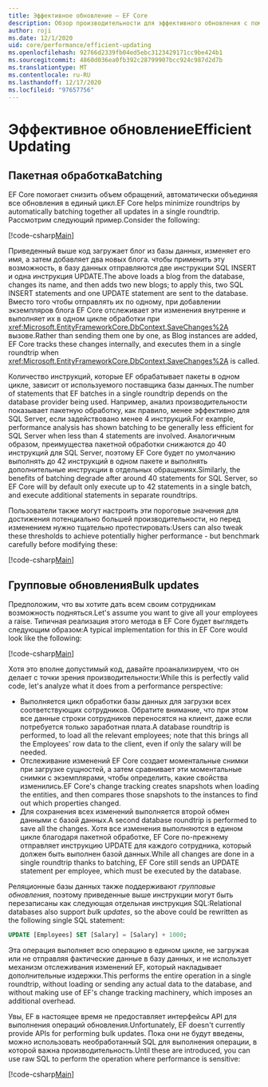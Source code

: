 ```yaml
---
title: Эффективное обновление — EF Core
description: Обзор производительности для эффективного обновления с помощью Entity Framework Core
author: roji
ms.date: 12/1/2020
uid: core/performance/efficient-updating
ms.openlocfilehash: 92766d2339fb04ed5ebc3123429171cc9be424b1
ms.sourcegitcommit: 4860d036ea0fb392c28799907bcc924c987d2d7b
ms.translationtype: MT
ms.contentlocale: ru-RU
ms.lasthandoff: 12/17/2020
ms.locfileid: "97657756"
---
```

# <a name="efficient-updating"></a><span data-ttu-id="4ebe6-103">Эффективное обновление</span><span class="sxs-lookup"><span data-stu-id="4ebe6-103">Efficient Updating</span></span>

## <a name="batching"></a><span data-ttu-id="4ebe6-104">Пакетная обработка</span><span class="sxs-lookup"><span data-stu-id="4ebe6-104">Batching</span></span>

<span data-ttu-id="4ebe6-105">EF Core помогает снизить объем обращений, автоматически объединяя все обновления в единый цикл.</span><span class="sxs-lookup"><span data-stu-id="4ebe6-105">EF Core helps minimize roundtrips by automatically batching together all updates in a single roundtrip.</span></span> <span data-ttu-id="4ebe6-106">Рассмотрим следующий пример.</span><span class="sxs-lookup"><span data-stu-id="4ebe6-106">Consider the following:</span></span>

[!code-csharp[Main](../../../samples/core/Performance/Program.cs#SaveChangesBatching)]

<span data-ttu-id="4ebe6-107">Приведенный выше код загружает блог из базы данных, изменяет его имя, а затем добавляет два новых блога. чтобы применить эту возможность, в базу данных отправляются две инструкции SQL INSERT и одна инструкция UPDATE.</span><span class="sxs-lookup"><span data-stu-id="4ebe6-107">The above loads a blog from the database, changes its name, and then adds two new blogs; to apply this, two SQL INSERT statements and one UPDATE statement are sent to the database.</span></span> <span data-ttu-id="4ebe6-108">Вместо того чтобы отправлять их по одному, при добавлении экземпляров блога EF Core отслеживает эти изменения внутренне и выполняет их в одном цикле обработки при <xref:Microsoft.EntityFrameworkCore.DbContext.SaveChanges%2A> вызове.</span><span class="sxs-lookup"><span data-stu-id="4ebe6-108">Rather than sending them one by one, as Blog instances are added, EF Core tracks these changes internally, and executes them in a single roundtrip when <xref:Microsoft.EntityFrameworkCore.DbContext.SaveChanges%2A> is called.</span></span>

<span data-ttu-id="4ebe6-109">Количество инструкций, которые EF обрабатывает пакеты в одном цикле, зависит от используемого поставщика базы данных.</span><span class="sxs-lookup"><span data-stu-id="4ebe6-109">The number of statements that EF batches in a single roundtrip depends on the database provider being used.</span></span> <span data-ttu-id="4ebe6-110">Например, анализ производительности показывает пакетную обработку, как правило, менее эффективно для SQL Server, если задействовано менее 4 инструкций.</span><span class="sxs-lookup"><span data-stu-id="4ebe6-110">For example, performance analysis has shown batching to be generally less efficient for SQL Server when less than 4 statements are involved.</span></span> <span data-ttu-id="4ebe6-111">Аналогичным образом, преимущества пакетной обработки снижаются до 40 инструкций для SQL Server, поэтому EF Core будет по умолчанию выполнять до 42 инструкций в одном пакете и выполнять дополнительные инструкции в отдельных обращениях.</span><span class="sxs-lookup"><span data-stu-id="4ebe6-111">Similarly, the benefits of batching degrade after around 40 statements for SQL Server, so EF Core will by default only execute up to 42 statements in a single batch, and execute additional statements in separate roundtrips.</span></span>

<span data-ttu-id="4ebe6-112">Пользователи также могут настроить эти пороговые значения для достижения потенциально большей производительности, но перед изменением нужно тщательно протестировать:</span><span class="sxs-lookup"><span data-stu-id="4ebe6-112">Users can also tweak these thresholds to achieve potentially higher performance - but benchmark carefully before modifying these:</span></span>

[!code-csharp[Main](../../../samples/core/Performance/BatchTweakingContext.cs#BatchTweaking)]

## <a name="bulk-updates"></a><span data-ttu-id="4ebe6-113">Групповые обновления</span><span class="sxs-lookup"><span data-stu-id="4ebe6-113">Bulk updates</span></span>

<span data-ttu-id="4ebe6-114">Предположим, что вы хотите дать всем своим сотрудникам возможность подняться.</span><span class="sxs-lookup"><span data-stu-id="4ebe6-114">Let's assume you want to give all your employees a raise.</span></span> <span data-ttu-id="4ebe6-115">Типичная реализация этого метода в EF Core будет выглядеть следующим образом:</span><span class="sxs-lookup"><span data-stu-id="4ebe6-115">A typical implementation for this in EF Core would look like the following:</span></span>

[!code-csharp[Main](../../../samples/core/Performance/Program.cs#UpdateWithoutBulk)]

<span data-ttu-id="4ebe6-116">Хотя это вполне допустимый код, давайте проанализируем, что он делает с точки зрения производительности:</span><span class="sxs-lookup"><span data-stu-id="4ebe6-116">While this is perfectly valid code, let's analyze what it does from a performance perspective:</span></span>

* <span data-ttu-id="4ebe6-117">Выполняется цикл обработки базы данных для загрузки всех соответствующих сотрудников. Обратите внимание, что при этом все данные строки сотрудников переносятся на клиент, даже если потребуется только заработная плата.</span><span class="sxs-lookup"><span data-stu-id="4ebe6-117">A database roundtrip is performed, to load all the relevant employees; note that this brings all the Employees' row data to the client, even if only the salary will be needed.</span></span>
* <span data-ttu-id="4ebe6-118">Отслеживание изменений EF Core создает моментальные снимки при загрузке сущностей, а затем сравнивает эти моментальные снимки с экземплярами, чтобы определить, какие свойства изменились.</span><span class="sxs-lookup"><span data-stu-id="4ebe6-118">EF Core's change tracking creates snapshots when loading the entities, and then compares those snapshots to the instances to find out which properties changed.</span></span>
* <span data-ttu-id="4ebe6-119">Для сохранения всех изменений выполняется второй обмен данными с базой данных.</span><span class="sxs-lookup"><span data-stu-id="4ebe6-119">A second database roundtrip is performed to save all the changes.</span></span> <span data-ttu-id="4ebe6-120">Хотя все изменения выполняются в едином цикле благодаря пакетной обработке, EF Core по-прежнему отправляет инструкцию UPDATE для каждого сотрудника, который должен быть выполнен базой данных.</span><span class="sxs-lookup"><span data-stu-id="4ebe6-120">While all changes are done in a single roundtrip thanks to batching, EF Core still sends an UPDATE statement per employee, which must be executed by the database.</span></span>

<span data-ttu-id="4ebe6-121">Реляционные базы данных также поддерживают *групповые обновления*, поэтому приведенные выше инструкции могут быть перезаписаны как следующая отдельная инструкция SQL:</span><span class="sxs-lookup"><span data-stu-id="4ebe6-121">Relational databases also support *bulk updates*, so the above could be rewritten as the following single SQL statement:</span></span>

```sql
UPDATE [Employees] SET [Salary] = [Salary] + 1000;
```

<span data-ttu-id="4ebe6-122">Эта операция выполняет всю операцию в едином цикле, не загружая или не отправляя фактические данные в базу данных, и не использует механизм отслеживания изменений EF, который накладывает дополнительные издержки.</span><span class="sxs-lookup"><span data-stu-id="4ebe6-122">This performs the entire operation in a single roundtrip, without loading or sending any actual data to the database, and without making use of EF's change tracking machinery, which imposes an additional overhead.</span></span>

<span data-ttu-id="4ebe6-123">Увы, EF в настоящее время не предоставляет интерфейсы API для выполнения операций обновления.</span><span class="sxs-lookup"><span data-stu-id="4ebe6-123">Unfortunately, EF doesn't currently provide APIs for performing bulk updates.</span></span> <span data-ttu-id="4ebe6-124">Пока они не будут введены, можно использовать необработанный SQL для выполнения операции, в которой важна производительность.</span><span class="sxs-lookup"><span data-stu-id="4ebe6-124">Until these are introduced, you can use raw SQL to perform the operation where performance is sensitive:</span></span>

[!code-csharp[Main](../../../samples/core/Performance/Program.cs#UpdateWithBulk)]
